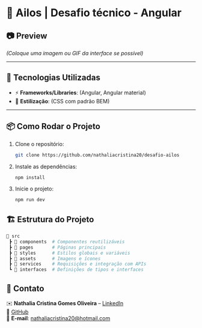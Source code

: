 # 📌 Ailos | Desafio técnico - Angular

## 📷 Preview
*(Coloque uma imagem ou GIF da interface se possível)*

---

## 🚀 Tecnologias Utilizadas
- ⚡ **Frameworks/Libraries**: (Angular, Angular material)
- 🎨 **Estilização**: (CSS com padrão BEM)

---

## 📦 Como Rodar o Projeto
1. Clone o repositório:
   ```sh
   git clone https://github.com/nathaliacristina20/desafio-ailos

1. Instale as dependências:
   ```sh
   npm install
   
1. Inicie o projeto:
   ```sh
   npm run dev
   

## 🏗️ Estrutura do Projeto
```bash
📂 src
 ┣ 📂 components  # Componentes reutilizáveis
 ┣ 📂 pages       # Páginas principais
 ┣ 📂 styles      # Estilos globais e variáveis
 ┣ 📂 assets      # Imagens e ícones
 ┣ 📂 services    # Requisições e integração com APIs
 ┗ 📂 interfaces  # Definições de tipos e interfaces
```

## 📌 Contato
✉️ **Nathalia Cristina Gomes Oliveira** – [LinkedIn](https://www.linkedin.com/in/nathaliagomesoliveira/)  
🐙 [GitHub](https://github.com/nathaliacristina20)  
📧 **E-mail**: nathaliacristina20@hotmail.com